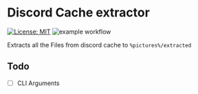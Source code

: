 # Discord Cache extractor
[![License: MIT](https://img.shields.io/badge/License-MIT-yellow.svg)](https://opensource.org/licenses/MIT)
![example workflow](https://github.com/Kiramily/Discord-Cache-Extractor/actions/workflows/build.yml/badge.svg)

Extracts all the Files from discord cache to `%pictures%/extracted`

## Todo
- [ ] CLI Arguments
